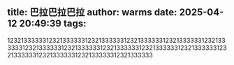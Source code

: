 title: 巴拉巴拉巴拉
author: warms
date: 2025-04-12 20:49:39
tags:
---
123213333331232133333312321333333123213333331232133333312321333333123213333331232133333312321333333123213333331232133333312321333333123213333331232133333312321333333
